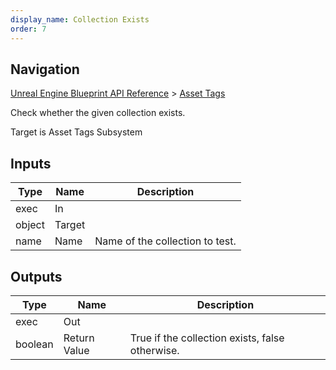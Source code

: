 ```yaml
---
display_name: Collection Exists
order: 7
---
```

## Navigation

[Unreal Engine Blueprint API Reference](https://dev.epicgames.com/documentation/en-us/unreal-engine/BlueprintAPI) > [Asset Tags](https://dev.epicgames.com/documentation/en-us/unreal-engine/BlueprintAPI/AssetTags)

Check whether the given collection exists.

Target is Asset Tags Subsystem

## Inputs

| Type | Name | Description |
| --- | --- | --- |
| exec | In |  |
| object | Target |  |
| name | Name | Name of the collection to test. |

## Outputs

| Type | Name | Description |
| --- | --- | --- |
| exec | Out |  |
| boolean | Return Value | True if the collection exists, false otherwise. |
